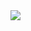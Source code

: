  <img src="https://instagram.com/ssehi_mon?igshid=YmMyMTA2M2Y=/badge/TypeScript-3178C6?style=flat&logo=TypeScript&logoColor=white"/>

